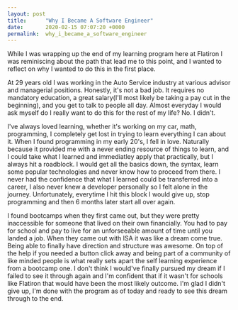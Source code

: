 ```yaml
---
layout: post
title:      "Why I Became A Software Engineer"
date:       2020-02-15 07:07:20 +0000
permalink:  why_i_became_a_software_engineer
---
```



While I was wrapping up the end of my learning program here at Flatiron I was reminiscing about the path that lead me to this point, and I wanted to reflect on why I wanted to do this in the first place. 

At 29 years old I was working in the Auto Service industry at various advisor and managerial positions. Honestly, it's not a bad job. It requires no mandatory education, a great salary(I'll most likely be taking a pay cut in the beginning), and you get to talk to people all day. Almost everyday I would ask myself do I really want to do this for the rest of my life? No. I didn't. 

I've always loved learning, whether it's working on my car, math, programming, I completely get lost in trying to learn everything I can about it. When I found programming in my early 20's, I fell in love. Naturally because it provided me with a never ending resource of things to learn, and I could take what I learned and immediatley apply that practically, but I always hit a roadblock. I would get all the basics down, the syntax, learn some popular technologies and never know how to proceed from there. I never had the confidence that what I learned could be transferred into a career, I also never knew a developer personally so I felt alone in the journey. Unfortunately, everytime I hit this block I would give up, stop programming and then 6 months later start all over again. 

I found bootcamps when they first came out, but they were pretty inaccessible for someone that lived on their own financially. You had to pay for school and pay to live for an unforseeable amount of time until you landed a job. When they came out with ISA it was like a dream come true. Being able to finally have direction and structure was awesome. On top of the help if you needed a button click away and being part of a community of like minded people is what really sets apart the self learning experience from a bootcamp one. I don't think I would've finally pursued my dream if I failed to see it through again and I'm confident that if it wasn't for schools like Flatiron that would have been the most likely outcome. I'm glad I didn't give up, I'm done with the program as of today and ready to see this dream through to the end. 




